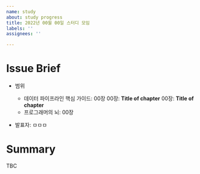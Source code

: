 ```yaml
---
name: study
about: study progress
title: 2022년 00월 00일 스터디 모임
labels: ''
assignees: ''

---
```


# Issue Brief

- 범위
    - 데이터 파이프라인 핵심 가이드: 00장
    00장: **Title of chapter**
    00장: **Title of chapter**
    - 프로그래머의 뇌: 00장

- 발표자: ㅁㅁㅁ

# Summary
TBC
